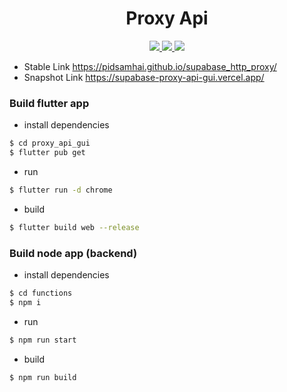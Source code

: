 <h1 align="center">Proxy Api</h1>

<p align="center">
    <a href="https://github.com/Pidsamhai/supabase_http_proxy/actions/workflows/build.yml">
    <img src="https://github.com/Pidsamhai/supabase_http_proxy/actions/workflows/build.yml/badge.svg"/>
    </a>
    <a href="https://github.com/Pidsamhai/supabase_http_proxy/actions/workflows/deploy.yml">
    <img src="https://github.com/Pidsamhai/supabase_http_proxy/actions/workflows/deploy.yml/badge.svg"/>
    </a>
    <a href="https://github.com/Pidsamhai/supabase_http_proxy/actions/workflows/snapshot.yml">
    <img src="https://github.com/Pidsamhai/supabase_http_proxy/actions/workflows/snapshot.yml/badge.svg"/>
    </a>
</p>

* Stable Link https://pidsamhai.github.io/supabase_http_proxy/
* Snapshot Link https://supabase-proxy-api-gui.vercel.app/

### Build flutter app

* install dependencies

```bash
$ cd proxy_api_gui
$ flutter pub get
```

* run

```bash
$ flutter run -d chrome
```

* build

```bash
$ flutter build web --release
```

### Build node app (backend)

* install dependencies

```bash
$ cd functions
$ npm i
```

* run

```bash
$ npm run start
```

* build

```bash
$ npm run build
```